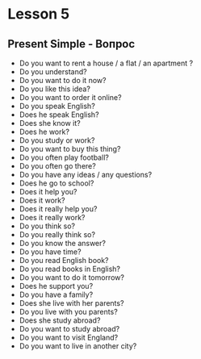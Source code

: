 # Lesson 5

## Present Simple - Вопрос

- Do you want to rent a house / a flat / an apartment ?
- Do you understand?
- Do you want to do it now?
- Do you like this idea?
- Do you want to order it online?
- Do you speak English?
- Does he speak English?
- Does she know it?
- Does he work?
- Do you study or work?
- Do you want to buy this thing?
- Do you often play football?
- Do you often go there?
- Do you have any ideas / any questions?
- Does he go to school?
- Does it help you?
- Does it work?
- Does it really help you?
- Does it really work?
- Do you think so?
- Do you really think so?
- Do you know the answer?
- Do you have time?
- Do you read English book?
- Do you read books in English?
- Do you want to do it tomorrow?
- Does he support you?
- Do you have a family?
- Does she live with her parents?
- Do you live with you parents?
- Does she study abroad?
- Do you want to study abroad?
- Do you want to visit England?
- Do you want to live in another city?